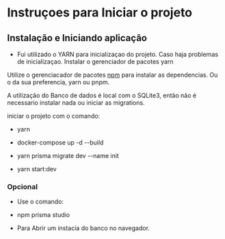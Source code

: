 # Instruçoes para Iniciar o projeto

## Instalação e Iniciando aplicação

* Fui utilizado o YARN para inicializaçao do projeto. Caso haja problemas de inicializaçao. Instalar o gerenciador de pacotes yarn

Utilize o gerenciacador de pacotes [npm](https://www.npmjs.com/) para instalar as dependencias. Ou o da sua preferencia, yarn ou pnpm.

A utilização do Banco de dados é local com o SQLite3, então não é necessario instalar nada ou iniciar as migrations.

iniciar o projeto com o comando:

* yarn

* docker-compose up -d --build

* yarn prisma migrate dev --name init

* yarn start:dev

### Opcional

* Use o comando:

* npm prisma studio

* Para Abrir um instacia do banco no navegador.
